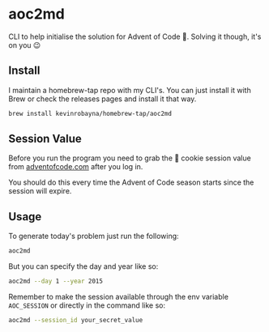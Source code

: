 # aoc2md
CLI to help initialise the solution for Advent of Code 🎄. Solving it though, it's on you 😉

## Install

I maintain a homebrew-tap repo with my CLI's. You can just install it with Brew or check the releases pages and install it that way.

```sh
brew install kevinrobayna/homebrew-tap/aoc2md
```

## Session Value
Before you run the program you need to grab the 🍪 cookie session value from [adventofcode.com](adventofcode.com) after you log in.

You should do this every time the Advent of Code season starts since the session will expire.

## Usage

To generate today's problem just run the following:

```sh
aoc2md
```

But you can specify the day and year like so:

```sh
aoc2md --day 1 --year 2015
```

Remember to make the session available through the env variable `AOC_SESSION` or directly in the command like so:

```sh
aoc2md --session_id your_secret_value
```
